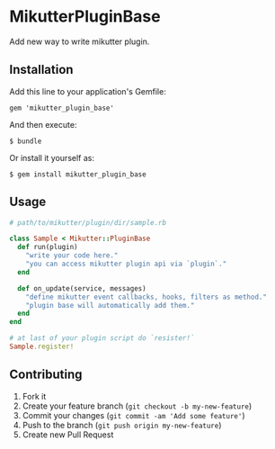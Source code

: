 # MikutterPluginBase

Add new way to write mikutter plugin.

## Installation

Add this line to your application's Gemfile:

    gem 'mikutter_plugin_base'

And then execute:

    $ bundle

Or install it yourself as:

    $ gem install mikutter_plugin_base

## Usage

```ruby
# path/to/mikutter/plugin/dir/sample.rb

class Sample < Mikutter::PluginBase
  def run(plugin)
    "write your code here."
    "you can access mikutter plugin api via `plugin`."
  end

  def on_update(service, messages)
    "define mikutter event callbacks, hooks, filters as method."
    "plugin base will automatically add them."
  end
end

# at last of your plugin script do `resister!`
Sample.register!
```

## Contributing

1. Fork it
2. Create your feature branch (`git checkout -b my-new-feature`)
3. Commit your changes (`git commit -am 'Add some feature'`)
4. Push to the branch (`git push origin my-new-feature`)
5. Create new Pull Request
